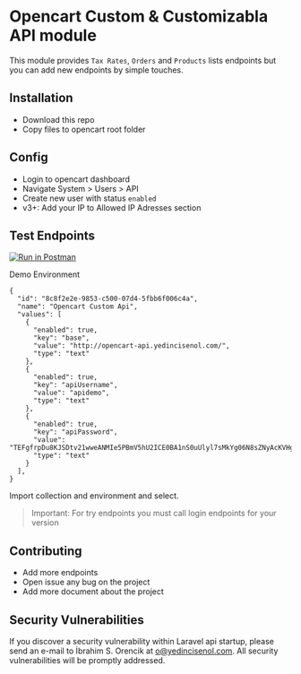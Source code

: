 # Opencart Custom & Customizabla API module

This module provides `Tax Rates`, `Orders` and `Products` lists endpoints but you can add new endpoints by simple touches.

## Installation

- Download this repo
- Copy files to opencart root folder

## Config

- Login to opencart dashboard
- Navigate System > Users > API
- Create new user with status `enabled` 
- v3+: Add your IP to Allowed IP Adresses section

## Test Endpoints

[![Run in Postman](https://run.pstmn.io/button.svg)](https://app.getpostman.com/run-collection/52bc0d9ab37e582e01fe)

Demo Environment
```
{
  "id": "8c8f2e2e-9853-c500-07d4-5fbb6f006c4a",
  "name": "Opencart Custom Api",
  "values": [
    {
      "enabled": true,
      "key": "base",
      "value": "http://opencart-api.yedincisenol.com/",
      "type": "text"
    },
    {
      "enabled": true,
      "key": "apiUsername",
      "value": "apidemo",
      "type": "text"
    },
    {
      "enabled": true,
      "key": "apiPassword",
      "value": "TEFgfrpDu8KJSDtv21wweANMIe5PBmV5hU2ICE0BA1nS0uUlyl7sMkYg06N8sZNyAcKVHgcAtSav6cssWWmtY0yFUofTXmgde3iMwzkQjqzZfzTLRptOmJSDFLF4vKhx7GtBW8OJTBMymzCyikxKYWr6Y7jCuuEuIN6YHqCT4a00tsb30wmFZh0TCpphs4Cup1ypdQ8e8U4kPPFTbnCRafMVYrLhpYnwTmCVanUeeBmGDixfuGBZfgvHkDnbrldV",
      "type": "text"
    }
  ],
}
``` 

Import collection and environment and select.
> Important: For try endpoints you must call login endpoints for your version

## Contributing

- Add more endpoints
- Open issue any bug on the project
- Add more document about the project

## Security Vulnerabilities

If you discover a security vulnerability within Laravel api startup, please send an e-mail to İbrahim S. Orencik at o@yedincisenol.com. All security vulnerabilities will be promptly addressed.